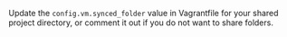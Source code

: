 Update the `config.vm.synced_folder` value in Vagrantfile for your shared project directory, or comment it out if you do not want to share folders.
